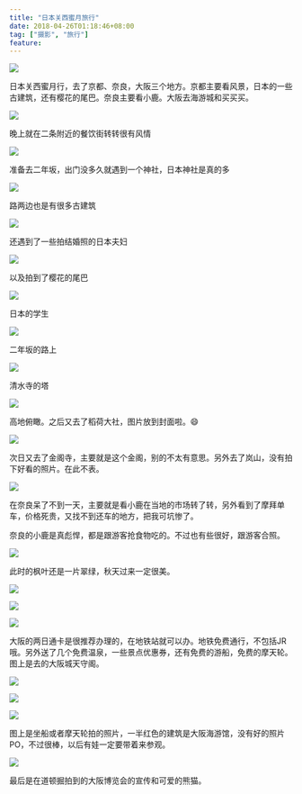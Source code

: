 ```yaml
---
title: "日本关西蜜月旅行"
date: 2018-04-26T01:18:46+08:00
tag: ["摄影", "旅行"]
feature: 
---
```


![](/images/photo/japan/DSC06750.jpg)


<!--more-->

日本关西蜜月行，去了京都、奈良，大阪三个地方。京都主要看风景，日本的一些古建筑，还有樱花的尾巴。奈良主要看小鹿。大阪去海游城和买买买。


![](/images/photo/japan/DSC06197.jpg)

晚上就在二条附近的餐饮街转转很有风情

![](/images/photo/japan/DSC06253.jpg)

准备去二年坂，出门没多久就遇到一个神社，日本神社是真的多

![](/images/photo/japan/DSC06306.jpg)

路两边也是有很多古建筑

![](/images/photo/japan/DSC06336.jpg)

还遇到了一些拍结婚照的日本夫妇

![](/images/photo/japan/DSC06339.jpg)

以及拍到了樱花的尾巴

![](/images/photo/japan/DSC06342.jpg)

日本的学生

![](/images/photo/japan/DSC06364.jpg)

二年坂的路上

![](/images/photo/japan/DSC06375.jpg)

清水寺的塔

![](/images/photo/japan/DSC06492.jpg)

高地俯瞰。之后又去了稻荷大社，图片放到封面啦。😄

![](/images/photo/japan/DSC06888.jpg)

次日又去了金阁寺，主要就是这个金阁，别的不太有意思。另外去了岚山，没有拍下好看的照片。在此不表。

![](/images/photo/japan/DSC07077.jpg)

在奈良呆了不到一天，主要就是看小鹿在当地的市场转了转，另外看到了摩拜单车，价格死贵，又找不到还车的地方，把我可坑惨了。

奈良的小鹿是真彪悍，都是跟游客抢食物吃的。不过也有些很好，跟游客合照。

![](/images/photo/japan/DSC07237.jpg)

此时的枫叶还是一片翠绿，秋天过来一定很美。

![](/images/photo/japan/DSC07306.jpg)



![](/images/photo/japan/DSC07667.jpg)

![](/images/photo/japan/DSC07674.jpg)

大阪的两日通卡是很推荐办理的，在地铁站就可以办。地铁免费通行，不包括JR哦。另外送了几个免费温泉，一些景点优惠券，还有免费的游船，免费的摩天轮。图上是去的大阪城天守阁。

![](/images/photo/japan/DSC07587.jpg)


![](/images/photo/japan/DSC07591.jpg)

![](/images/photo/japan/DSC07636.jpg)


图上是坐船或者摩天轮拍的照片，一半红色的建筑是大阪海游馆，没有好的照片PO，不过很棒，以后有娃一定要带着来参观。


![](/images/photo/japan/DSC07700.jpg)

最后是在道顿掘拍到的大阪博览会的宣传和可爱的熊猫。
